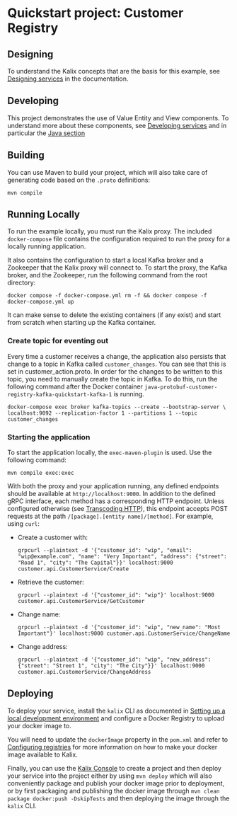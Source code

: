 # Quickstart project: Customer Registry

## Designing

To understand the Kalix concepts that are the basis for this example, see [Designing services](https://docs.kalix.io/services/development-process.html) in the documentation.


## Developing

This project demonstrates the use of Value Entity and View components.
To understand more about these components, see [Developing services](https://docs.kalix.io/services/)
and in particular the [Java section](https://docs.kalix.io/java/)


## Building

You can use Maven to build your project, which will also take care of
generating code based on the `.proto` definitions:

```shell
mvn compile
```


## Running Locally 

To run the example locally, you must run the Kalix proxy. The included `docker-compose` file contains the configuration required to run the proxy for a locally running application.

It also contains the configuration to start a local Kafka broker and a Zookeeper that the Kalix proxy will connect to.
To start the proxy, the Kafka broker, and the Zookeeper, run the following command from the root directory:

```shell
docker compose -f docker-compose.yml rm -f && docker compose -f docker-compose.yml up
```

It can make sense to delete the existing containers (if any exist) and start from scratch when starting up the Kafka container.

### Create topic for eventing out

Every time a customer receives a change, the application also persists that change to a topic in Kafka called `customer_changes`. You can see that this is set in customer_action.proto. In order for the changes to be written to this topic, you need to manually create the topic in Kafka. To do this, run the following command after the Docker container `java-protobuf-customer-registry-kafka-quickstart-kafka-1` is running.

    docker-compose exec broker kafka-topics --create --bootstrap-server \
    localhost:9092 --replication-factor 1 --partitions 1 --topic customer_changes

### Starting the application
To start the application locally, the `exec-maven-plugin` is used. Use the following command:

```shell
mvn compile exec:exec
```

With both the proxy and your application running, any defined endpoints should be available at `http://localhost:9000`. In addition to the defined gRPC interface, each method has a corresponding HTTP endpoint. Unless configured otherwise (see [Transcoding HTTP](https://docs.kalix.io/java/writing-grpc-descriptors-protobuf.html#_transcoding_http)), this endpoint accepts POST requests at the path `/[package].[entity name]/[method]`. For example, using `curl`:


* Create a customer with:
  ```shell
  grpcurl --plaintext -d '{"customer_id": "wip", "email": "wip@example.com", "name": "Very Important", "address": {"street": "Road 1", "city": "The Capital"}}' localhost:9000  customer.api.CustomerService/Create
  ```
* Retrieve the customer:
  ```shell
  grpcurl --plaintext -d '{"customer_id": "wip"}' localhost:9000  customer.api.CustomerService/GetCustomer
  ```
* Change name:
  ```shell
  grpcurl --plaintext -d '{"customer_id": "wip", "new_name": "Most Important"}' localhost:9000 customer.api.CustomerService/ChangeName
  ```
* Change address:
  ```shell
  grpcurl --plaintext -d '{"customer_id": "wip", "new_address": {"street": "Street 1", "city": "The City"}}' localhost:9000 customer.api.CustomerService/ChangeAddress
  ```

## Deploying

To deploy your service, install the `kalix` CLI as documented in
[Setting up a local development environment](https://docs.kalix.io/setting-up/)
and configure a Docker Registry to upload your docker image to.

You will need to update the `dockerImage` property in the `pom.xml` and refer to
[Configuring registries](https://docs.kalix.io/projects/container-registries.html)
for more information on how to make your docker image available to Kalix.

Finally, you can use the [Kalix Console](https://console.kalix.io)
to create a project and then deploy your service into the project either by using `mvn deploy` which
will also conveniently package and publish your docker image prior to deployment, or by first packaging and
publishing the docker image through `mvn clean package docker:push -DskipTests` and then deploying the image
through the `kalix` CLI.
